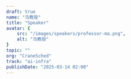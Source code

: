 ```yaml
---
draft: true
name: "马教授"
title: "Speaker"
avatar: {
    src: "/images/speakers/professor-ma.png",
    alt: "马教授"
}
topic: ""
org: "CraneSched"
track: "ai-infra"
publishDate: "2025-03-14 02:00"
---
```

